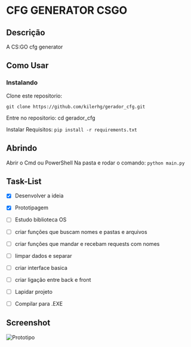 # CFG GENERATOR CSGO

## Descrição

A CS:GO cfg generator

## Como Usar

### Instalando
Clone este repositorio:

```git clone https://github.com/kilerhg/gerador_cfg.git```

Entre no repositorio:
cd gerador_cfg

Instalar Requisitos:
```pip install -r requirements.txt```

## Abrindo

Abrir o Cmd ou PowerShell Na pasta e rodar o comando: ```python main.py```

## Task-List

- [x] Desenvolver a ideia
- [x] Prototipagem
- [ ] Estudo biblioteca OS
- [ ] criar funções que buscam nomes e pastas e arquivos
- [ ] criar funções que mandar e recebam requests com nomes
- [ ] limpar dados e separar
- [ ] criar interface basica
- [ ] criar ligação entre back e front
- [ ] Lapidar projeto
- [ ] Compilar para .EXE


## Screenshot

![Prototipo](./base_programa.png)
